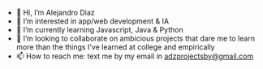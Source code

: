 - 👋 Hi, I’m Alejandro Diaz
- 👀 I’m interested in app/web development & IA
- 🌱 I’m currently learning Javascript, Java & Python
- 💞️ I’m looking to collaborate on ambicious projects that dare me to learn more than the things I've learned at college and empirically
- 📫 How to reach me: text me by my email in adzprojectsby@gmail.com

<!---
DNosheZ/DNosheZ is a ✨ special ✨ repository because its `README.md` (this file) appears on your GitHub profile.
You can click the Preview link to take a look at your changes.
--->
